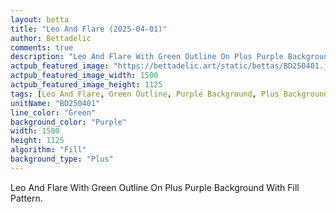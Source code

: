 ```yaml
---
layout: betta
title: "Leo And Flare (2025-04-01)"
author: Bettadelic
comments: true
description: "Leo And Flare With Green Outline On Plus Purple Background With Fill Pattern."
actpub_featured_image: "https://bettadelic.art/static/bettas/BD250401.jpg"
actpub_featured_image_width: 1500
actpub_featured_image_height: 1125
tags: [Leo And Flare, Green Outline, Purple Background, Plus Background Pattern, Fill Pattern, April 2025]
unitName: "BD250401"
line_color: "Green"
background_color: "Purple"
width: 1500
height: 1125
algorithm: "Fill"
background_type: "Plus"
---
```


Leo And Flare With Green Outline On Plus Purple Background With Fill Pattern.
